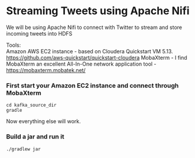 Streaming Tweets using Apache Nifi
=================
We will be using Apache Nifi to connect with Twitter to stream and store incoming tweets into HDFS 

Tools:  
Amazon AWS EC2 instance - based on Cloudera Quickstart VM 5.13.  https://github.com/aws-quickstart/quickstart-cloudera 
MobaXterm - I find MobaXterm an excellent All-In-One network application tool - https://mobaxterm.mobatek.net/


### First start your Amazon EC2 instance and connect through MobaXterm ###
    cd kafka_source_dir
    gradle

Now everything else will work.

### Build a jar and run it ###
    ./gradlew jar
